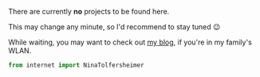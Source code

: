 There are currently **no** projects to be found here.

This may change any minute, so I'd recommend to stay tuned :wink:

While waiting, you may want to check out [my blog](http://raspberrypi/), if you're in my family's WLAN.

```python
from internet import NinaTolfersheimer
```
